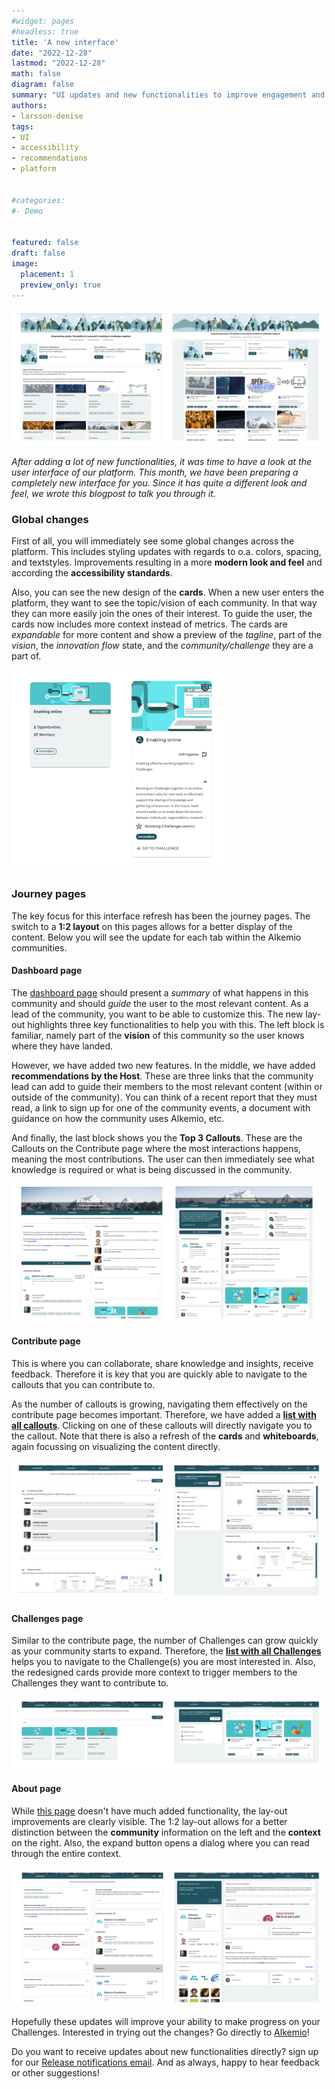 ```yaml
---
#widget: pages
#headless: true
title: 'A new interface'
date: "2022-12-28"
lastmod: "2022-12-28"
math: false
diagram: false
summary: "UI updates and new functionalities to improve engagement and navigation"
authors:
- larsson-denise
tags:
- UI
- accessibility
- recommendations
- platform


#categories:
#- Demo


featured: false
draft: false
image:
  placement: 1
  preview_only: true
---
```


![](./header.png)

*After adding a lot of new functionalities, it was time to have a look at the user interface of our platform. This month, we have been preparing a completely new interface for you. Since it has quite a different look and feel, we wrote this blogpost to talk you through it.*

### Global changes
First of all, you will immediately see some global changes across the platform. This includes styling updates with regards to o.a. colors, spacing, and textstyles. Improvements resulting in a more **modern look and feel** and according the **accessibility standards**.

Also, you can see the new design of the **cards**. When a new user enters the platform, they want to see the topic/vision of each community. In that way they can more easily join the ones of their interest. To guide the user, the cards now includes more context instead of metrics. The cards are *expandable* for more content and show a preview of the *tagline*, part of the *vision*, the *innovation flow* state, and the *community/challenge* they are a part of.

![](./cards.png)

### Journey pages
The key focus for this interface refresh has been the journey pages. The switch to a **1:2 layout** on this pages allows for a better display of the content. Below you will see the update for each tab within the Alkemio communities. 

#### Dashboard page
The [dashboard page](https://alkem.io/challengecentric/dashboard) should present a *summary* of what happens in this community and should *guide* the user to the most relevant content. As a lead of the community, you want to be able to customize this. The new lay-out highlights three key functionalities to help you with this. The left block is familiar, namely part of the **vision** of this community so the user knows where they have landed. 

However, we have added two new features. In the middle, we have added **recommendations by the Host**. These are three links that the community lead can add to guide their members to the most relevant content (within or outside of the community). You can think of a recent report that they must read, a link to sign up for one of the community events, a document with guidance on how the community uses Alkemio, etc. 

And finally, the last block shows you the **Top 3 Callouts**. These are the Callouts on the Contribute page where the most interactions happens, meaning the most contributions. The user can then immediately see what knowledge is required or what is being discussed in the community. 

![](./dashboard.png)

#### Contribute page
This is where you can collaborate, share knowledge and insights, receive feedback. Therefore it is key that you are quickly able to navigate to the callouts that you can contribute to. 

As the number of callouts is growing, navigating them effectively on the contribute page becomes important. Therefore, we have added a [**list with all callouts**](https://alkem.io/challengecentric/contribute). Clicking on one of these callouts will directly navigate you to the callout. Note that there is also a refresh of the **cards** and **whiteboards**, again focussing on visualizing the content directly.

![](./contribute.png)

#### Challenges page
Similar to the contribute page, the number of Challenges can grow quickly as your community starts to expand. Therefore, the [**list with all Challenges**](https://alkem.io/challengecentric/challenges) helps you to navigate to the Challenge(s) you are most interested in. Also, the redesigned cards provide more context to trigger members to the Challenges they want to contribute to.

![](./challenges.png)

#### About page
While [this page](https://alkem.io/challengecentric/about) doesn't have much added functionality, the lay-out improvements are clearly visible. The 1:2 lay-out allows for a better distinction between the **community** information on the left and the **context** on the right. Also, the expand button opens a dialog where you can read through the entire context.

![](./about.png)

Hopefully these updates will improve your ability to make progress on your Challenges. Interested in trying out the changes? Go directly to [Alkemio](https://alkem.io)!

Do you want to receive updates about new functionalities directly? sign up for our [Release notifications email](https://alkemio.foundation/releases). And as always, happy to hear feedback or other suggestions!

